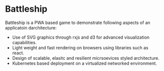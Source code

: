 # Battleship 

Battleship is a PWA based game to demonstrate following aspects of an applicatoin darchitecture:

* Use of SVG graphics through rxjs and d3 for advanced visualization capabilities.
* Light weight and fast rendering on browsers using libraries such as react.
* Design of scalable, elasitc and resilient micrsoevices styled architecture.
* Kubernetes based deployment on a virtualized networked environment.